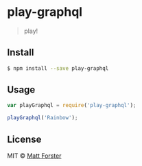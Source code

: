 # play-graphql
> play!


## Install

```sh
$ npm install --save play-graphql
```


## Usage

```js
var playGraphql = require('play-graphql');

playGraphql('Rainbow');
```

## License

MIT © [Matt Forster](mattforster.ca)


[npm-image]: https://badge.fury.io/js/play-graphql.svg
[npm-url]: https://npmjs.org/package/play-graphql
[travis-image]: https://travis-ci.org/forstermatth/play-graphql.svg?branch=master
[travis-url]: https://travis-ci.org/forstermatth/play-graphql
[daviddm-image]: https://david-dm.org/forstermatth/play-graphql.svg?theme=shields.io
[daviddm-url]: https://david-dm.org/forstermatth/play-graphql
